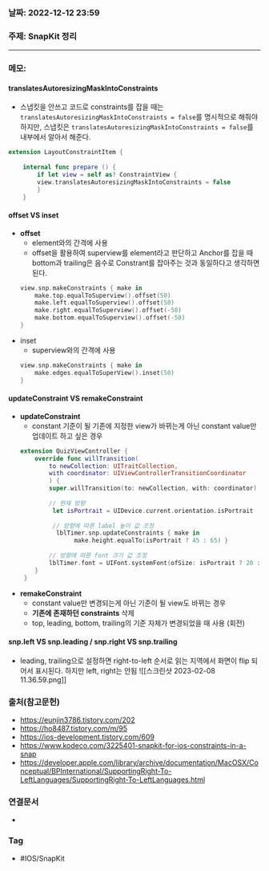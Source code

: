### 날짜: 2022-12-12 23:59

### 주제:  SnapKit 정리
---
### 메모: 
#### translatesAutoresizingMaskIntoConstraints
- 스냅킷을 안쓰고 코드로 constraints를 잡을 때는 `translatesAutoresizingMaskIntoConstraints = false`를 명시적으로 해줘야 하지만, 스냅킷은 `translatesAutoresizingMaskIntoConstraints = false`를 내부에서 알아서 해준다.
``` swift
extension LayoutConstraintItem {
	
	internal func prepare () {
		if let view = self as? ConstraintView {
		view.translatesAutoresizingMaskIntoConstraints = false
		}
	}
```
#### offset VS inset
- **offset**
	- element와의 간격에 사용
	- offset을 활용하여 superview를 element라고 판단하고 Anchor를 잡을 때 bottom과 trailing은 음수로 Constrant를 잡아주는 것과 동일하다고 생각하면 된다. 
	``` swift 
	view.snp.makeConstraints { make in 
		make.top.equalToSuperview().offset(50)
		make.left.equalToSuperview().offset(50) 
		make.right.equalToSuperview().offset(-50) 
		make.bottom.equalToSuperview().offset(-50)
	}
	```
- inset
	- superview와의 간격에 사용
	``` swift 
	view.snp.makeConstraints { make in 
		make.edges.equalToSuperView().inset(50)
	}
	```
#### updateConstraint VS remakeConstraint 
- **updateConstraint**
	- constant 기준이 될 기존에 지정한 view가 바뀌는게 아닌 constant value만 업데이트 하고 싶은 경우
	``` swift 
	extension QuizViewController { 
		override func willTransition( 
			to newCollection: UITraitCollection, 
			with coordinator: UIViewControllerTransitionCoordinator 
			) { 
			super.willTransition(to: newCollection, with: coordinator)
			
			// 현재 방향
			 let isPortrait = UIDevice.current.orientation.isPortrait 
			 
			 // 방향에 따른 label 높이 값 조정
			  lblTimer.snp.updateConstraints { make in
				   make.height.equalTo(isPortrait ? 45 : 65) } 
				   
			// 방향에 따른 font 크기 값 조정 
			lblTimer.font = UIFont.systemFont(ofSize: isPortrait ? 20 : 32, weight: .light) 
		}
	 }
	```
- **remakeConstraint**
	- constant value만 변경되는게 아닌 기준이 될 view도 바뀌는 경우 
	- **기존에 존재하던 constraints** 삭제
	- top, leading, bottom, trailing의 기준 자체가 변경되었을 때 사용 (회전)
#### snp.left VS snp.leading / snp.right VS snp.trailing
- leading, trailing으로 설정하면 right-to-left 순서로 읽는 지역에서 화면이 flip 되어서 표시된다. 하지만 left, right는 안됨
![[스크린샷 2023-02-08 11.36.59.png]]
### 출처(참고문헌) 
- https://eunjin3786.tistory.com/202
- https://ho8487.tistory.com/m/95
- https://ios-development.tistory.com/609
- https://www.kodeco.com/3225401-snapkit-for-ios-constraints-in-a-snap
- https://developer.apple.com/library/archive/documentation/MacOSX/Conceptual/BPInternational/SupportingRight-To-LeftLanguages/SupportingRight-To-LeftLanguages.html
### 연결문서 
- 

### Tag
- #IOS/SnapKit